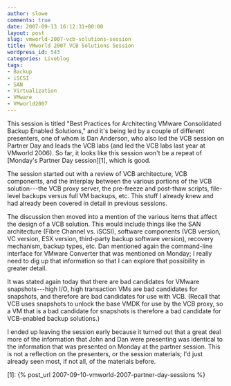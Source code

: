 ```yaml
---
author: slowe
comments: true
date: 2007-09-13 16:12:31+00:00
layout: post
slug: vmworld-2007-vcb-solutions-session
title: VMworld 2007 VCB Solutions Session
wordpress_id: 543
categories: Liveblog
tags:
- Backup
- iSCSI
- SAN
- Virtualization
- VMware
- VMworld2007
---
```


This session is titled "Best Practices for Architecting VMware Consolidated Backup Enabled Solutions," and it's being led by a couple of different presenters, one of whom is Dan Anderson, who also led the VCB session on Partner Day and leads the VCB labs (and led the VCB labs last year at VMworld 2006). So far, it looks like this session won't be a repeat of [Monday's Partner Day session][1], which is good.

The session started out with a review of VCB architecture, VCB components, and the interplay between the various portions of the VCB solution---the VCB proxy server, the pre-freeze and post-thaw scripts, file-level backups versus full VM backups, etc. This stuff I already knew and had already been covered in detail in previous sessions.

The discussion then moved into a mention of the various items that affect the design of a VCB solution. This would include things like the SAN architecture (Fibre Channel vs. iSCSI), software components (VCB version, VC version, ESX version, third-party backup software version), recovery mechanism, backup types, etc. Dan mentioned again the command-line interface for VMware Converter that was mentioned on Monday; I really need to dig up that information so that I can explore that possibility in greater detail.

It was stated again today that there are bad candidates for VMware snapshots---high I/O, high transaction VMs are bad candidates for snapshots, and therefore are bad candidates for use with VCB. (Recall that VCB uses snapshots to unlock the base VMDK for use by the VCB proxy, so a VM that is a bad candidate for snapshots is therefore a bad candidate for VCB-enabled backup solutions.)

I ended up leaving the session early because it turned out that a great deal more of the information that John and Dan were presenting was identical to the information that was presented on Monday at the partner session. This is not a reflection on the presenters, or the session materials; I'd just already seen most, if not all, of the materials before.

[1]: {% post_url 2007-09-10-vmworld-2007-partner-day-sessions %}
